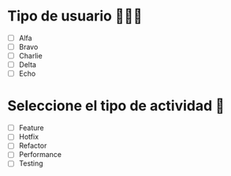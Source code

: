 # Tipo de usuario 👨🏻‍💼
- [ ] Alfa
- [ ] Bravo 
- [ ] Charlie
- [ ] Delta
- [ ] Echo

# Seleccione el tipo de actividad 📜
- [ ] Feature
- [ ] Hotfix
- [ ] Refactor
- [ ] Performance
- [ ] Testing 
